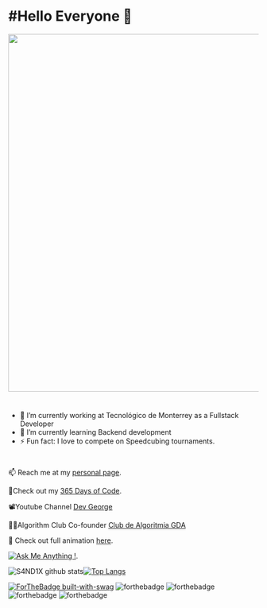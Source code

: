 # #Hello Everyone 👋

<img src="https://media.giphy.com/media/d82tpwLsN0EZWBpx3n/giphy.gif" width=720 />

#
- 🔭 I’m currently working at Tecnológico de Monterrey as a Fullstack Developer
- 🌱 I’m currently learning Backend development
- ⚡ Fun fact: I love to compete on Speedcubing tournaments.
#
📫 Reach me at my [personal page](https://george-dev.netlify.app/). 

📸Check out my [365 Days of Code](https://www.instagram.com/_365daysofcoding_/?hl=es-la). 

📽️Youtube Channel [Dev George](https://www.youtube.com/channel/UCD_B4-slyYz-qYK7BI6R4oA)

👨‍💻Algorithm Club Co-founder [Club de Algoritmia GDA](https://github.com/Club-de-Algoritmia-GDA)

🎨 Check out full animation [here](https://s4nd1x-readme-animation.netlify.app/). 

[![Ask Me Anything !](https://img.shields.io/badge/Ask%20me-anything-1abc9c.svg)](https://george-dev.netlify.app/#contact).

![S4ND1X github stats](https://github-readme-stats.vercel.app/api?username=S4ND1X&show_icons=true&theme=tokyonight)[![Top Langs](https://github-readme-stats.vercel.app/api/top-langs/?username=S4ND1X&theme=tokyonight)](https://github.com/anuraghazra/github-readme-stats)



[![ForTheBadge built-with-swag](http://ForTheBadge.com/images/badges/built-with-swag.svg)](https://GitHub.com/S4ND1X/) ![forthebadge](https://forthebadge.com/images/badges/certified-yourboyserge.svg) ![forthebadge](https://forthebadge.com/images/badges/powered-by-electricity.svg) ![forthebadge](https://forthebadge.com/images/badges/made-with-crayons.svg) ![forthebadge](https://forthebadge.com/images/badges/uses-badges.svg)
